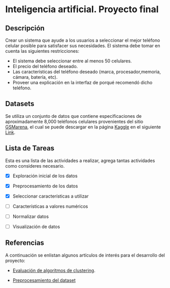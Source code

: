 # Inteligencia artificial. Proyecto final

## Descripción
Crear un sistema que ayude a los usuarios a seleccionar el mejor teléfono celular posible para satisfacer sus necesidades. El sistema debe tomar en cuenta las siguientes restricciones:
* El sistema debe seleccionar entre al menos 50 celulares.
* El precio del teléfono deseado.
* Las características del teléfono deseado (marca, procesador,memoria, cámara, batería, etc).
* Proveer una explicación en la interfaz de porqué recomendó dicho
teléfono.

## Datasets
Se utiliza un conjunto de datos que contiene especificaciones de aproximadamente 8,000 teléfonos celulares provenientes del sitio [GSMarena](https://www.gsmarena.com/), el cual se puede descargar en la página [Kaggle](https://www.kaggle.com/) en el siguiente [Link](https://www.kaggle.com/arwinneil/gsmarena-phone-dataset).

## Lista de Tareas
Esta es una lista de las actividades a realizar, agrega tantas actividades como consideres necesario.

- [x] Exploración inicial de los datos
- [x] Preprocesamiento de los datos
- [x] Seleccionar características a utilizar
- [ ] Características a valores numéricos
- [ ] Normalizar datos
- [ ] Visualización de datos


## Referencias
A continuación se enlistan algunos artículos de interés para el desarrollo del proyecto:
* [Evaluación de algoritmos de clustering](https://towardsdatascience.com/clustering-evaluation-strategies-98a4006fcfc).

* [Preprocesamiento del dataset](https://www.kaggle.com/hypopossum/gsm-arena-phone-dataset)
